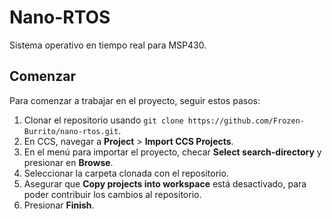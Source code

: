 # Nano-RTOS

Sistema operativo en tiempo real para MSP430.

## Comenzar

Para comenzar a trabajar en el proyecto, seguir estos pasos:

1. Clonar el repositorio usando `git clone https://github.com/Frozen-Burrito/nano-rtos.git`.
2. En CCS, navegar a **Project** > **Import CCS Projects**.
3. En el menú para importar el proyecto, checar **Select search-directory** y presionar en **Browse**.
4. Seleccionar la carpeta clonada con el repositorio.
5. Asegurar que **Copy projects into workspace** está desactivado, para poder contribuir los cambios al repositorio.
6. Presionar **Finish**.
